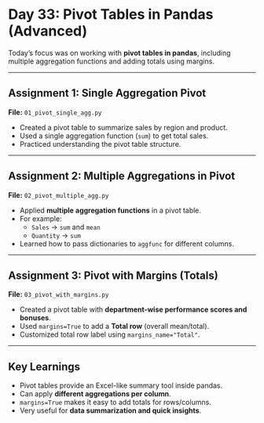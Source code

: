# Day 33: Pivot Tables in Pandas (Advanced)

Today’s focus was on working with **pivot tables in pandas**, including multiple aggregation functions and adding totals using margins.

---

## Assignment 1: Single Aggregation Pivot
**File:** `01_pivot_single_agg.py`  
- Created a pivot table to summarize sales by region and product.  
- Used a single aggregation function (`sum`) to get total sales.  
- Practiced understanding the pivot table structure.

---

## Assignment 2: Multiple Aggregations in Pivot
**File:** `02_pivot_multiple_agg.py`  
- Applied **multiple aggregation functions** in a pivot table.  
- For example:
  - `Sales` → `sum` and `mean`  
  - `Quantity` → `sum`  
- Learned how to pass dictionaries to `aggfunc` for different columns.

---

## Assignment 3: Pivot with Margins (Totals)
**File:** `03_pivot_with_margins.py`  
- Created a pivot table with **department-wise performance scores and bonuses**.  
- Used `margins=True` to add a **Total row** (overall mean/total).  
- Customized total row label using `margins_name="Total"`.

---

## Key Learnings
- Pivot tables provide an Excel-like summary tool inside pandas.  
- Can apply **different aggregations per column**.  
- `margins=True` makes it easy to add totals for rows/columns.  
- Very useful for **data summarization and quick insights**.